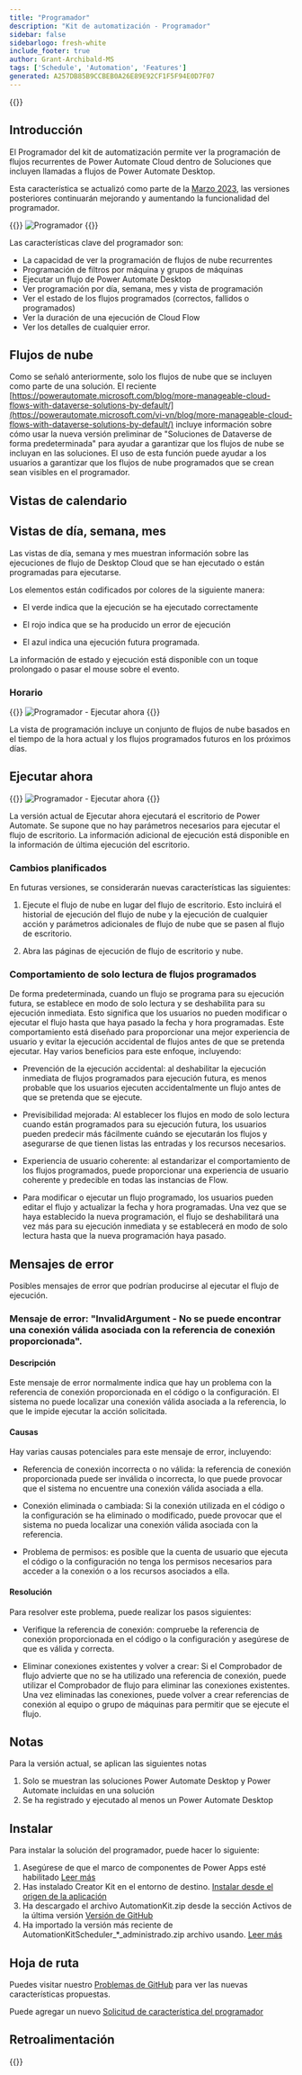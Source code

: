 ```yaml
---
title: "Programador"
description: "Kit de automatización - Programador"
sidebar: false
sidebarlogo: fresh-white
include_footer: true
author: Grant-Archibald-MS
tags: ['Schedule', 'Automation', 'Features']
generated: A257DB85B9CCBEB0A26E89E92CF1F5F94E0D7F07
---
```


{{<toc>}}

## Introducción

El Programador del kit de automatización permite ver la programación de flujos recurrentes de Power Automate Cloud dentro de Soluciones que incluyen llamadas a flujos de Power Automate Desktop.

Esta característica se actualizó como parte de la [Marzo 2023](/es/releases/march-2023), las versiones posteriores continuarán mejorando y aumentando la funcionalidad del programador.

{{<border>}}
![Programador](/images/schedule.png)
{{</border>}}

Las características clave del programador son:

- La capacidad de ver la programación de flujos de nube recurrentes
- Programación de filtros por máquina y grupos de máquinas
- Ejecutar un flujo de Power Automate Desktop
- Ver programación por día, semana, mes y vista de programación
- Ver el estado de los flujos programados (correctos, fallidos o programados)
- Ver la duración de una ejecución de Cloud Flow
- Ver los detalles de cualquier error.

## Flujos de nube

Como se señaló anteriormente, solo los flujos de nube que se incluyen como parte de una solución. El reciente [https://powerautomate.microsoft.com/blog/more-manageable-cloud-flows-with-dataverse-solutions-by-default/](https://powerautomate.microsoft.com/vi-vn/blog/more-manageable-cloud-flows-with-dataverse-solutions-by-default/) incluye información sobre cómo usar la nueva versión preliminar de "Soluciones de Dataverse de forma predeterminada" para ayudar a garantizar que los flujos de nube se incluyan en las soluciones. El uso de esta función puede ayudar a los usuarios a garantizar que los flujos de nube programados que se crean sean visibles en el programador.

## Vistas de calendario

## Vistas de día, semana, mes

Las vistas de día, semana y mes muestran información sobre las ejecuciones de flujo de Desktop Cloud que se han ejecutado o están programadas para ejecutarse.

Los elementos están codificados por colores de la siguiente manera:

- El verde indica que la ejecución se ha ejecutado correctamente

- El rojo indica que se ha producido un error de ejecución

- El azul indica una ejecución futura programada.

La información de estado y ejecución está disponible con un toque prolongado o pasar el mouse sobre el evento.

### Horario

{{<border>}}
![Programador - Ejecutar ahora](/images/scheduler-schedule-view.png)
{{</border>}}

La vista de programación incluye un conjunto de flujos de nube basados en el tiempo de la hora actual y los flujos programados futuros en los próximos días.

## Ejecutar ahora

{{<border>}}
![Programador - Ejecutar ahora](/images/scheduler-run-now.png)
{{</border>}}

La versión actual de Ejecutar ahora ejecutará el escritorio de Power Automate. Se supone que no hay parámetros necesarios para ejecutar el flujo de escritorio. La información adicional de ejecución está disponible en la información de última ejecución del escritorio.

### Cambios planificados

En futuras versiones, se considerarán nuevas características las siguientes:

1. Ejecute el flujo de nube en lugar del flujo de escritorio. Esto incluirá el historial de ejecución del flujo de nube y la ejecución de cualquier acción y parámetros adicionales de flujo de nube que se pasen al flujo de escritorio.

2. Abra las páginas de ejecución de flujo de escritorio y nube.

### Comportamiento de solo lectura de flujos programados

De forma predeterminada, cuando un flujo se programa para su ejecución futura, se establece en modo de solo lectura y se deshabilita para su ejecución inmediata. Esto significa que los usuarios no pueden modificar o ejecutar el flujo hasta que haya pasado la fecha y hora programadas. Este comportamiento está diseñado para proporcionar una mejor experiencia de usuario y evitar la ejecución accidental de flujos antes de que se pretenda ejecutar.
Hay varios beneficios para este enfoque, incluyendo:

- Prevención de la ejecución accidental: al deshabilitar la ejecución inmediata de flujos programados para ejecución futura, es menos probable que los usuarios ejecuten accidentalmente un flujo antes de que se pretenda que se ejecute.

- Previsibilidad mejorada: Al establecer los flujos en modo de solo lectura cuando están programados para su ejecución futura, los usuarios pueden predecir más fácilmente cuándo se ejecutarán los flujos y asegurarse de que tienen listas las entradas y los recursos necesarios.

- Experiencia de usuario coherente: al estandarizar el comportamiento de los flujos programados, puede proporcionar una experiencia de usuario coherente y predecible en todas las instancias de Flow.

- Para modificar o ejecutar un flujo programado, los usuarios pueden editar el flujo y actualizar la fecha y hora programadas. Una vez que se haya establecido la nueva programación, el flujo se deshabilitará una vez más para su ejecución inmediata y se establecerá en modo de solo lectura hasta que la nueva programación haya pasado.

## Mensajes de error

Posibles mensajes de error que podrían producirse al ejecutar el flujo de ejecución.

### Mensaje de error: "InvalidArgument - No se puede encontrar una conexión válida asociada con la referencia de conexión proporcionada".

#### Descripción

Este mensaje de error normalmente indica que hay un problema con la referencia de conexión proporcionada en el código o la configuración. El sistema no puede localizar una conexión válida asociada a la referencia, lo que le impide ejecutar la acción solicitada.

#### Causas

Hay varias causas potenciales para este mensaje de error, incluyendo:

- Referencia de conexión incorrecta o no válida: la referencia de conexión proporcionada puede ser inválida o incorrecta, lo que puede provocar que el sistema no encuentre una conexión válida asociada a ella.

- Conexión eliminada o cambiada: Si la conexión utilizada en el código o la configuración se ha eliminado o modificado, puede provocar que el sistema no pueda localizar una conexión válida asociada con la referencia.

- Problema de permisos: es posible que la cuenta de usuario que ejecuta el código o la configuración no tenga los permisos necesarios para acceder a la conexión o a los recursos asociados a ella.

#### Resolución

Para resolver este problema, puede realizar los pasos siguientes:

- Verifique la referencia de conexión: compruebe la referencia de conexión proporcionada en el código o la configuración y asegúrese de que es válida y correcta.

- Eliminar conexiones existentes y volver a crear: Si el Comprobador de flujo advierte que no se ha utilizado una referencia de conexión, puede utilizar el Comprobador de flujo para eliminar las conexiones existentes. Una vez eliminadas las conexiones, puede volver a crear referencias de conexión al equipo o grupo de máquinas para permitir que se ejecute el flujo.

## Notas

Para la versión actual, se aplican las siguientes notas

1. Solo se muestran las soluciones Power Automate Desktop y Power Automate incluidas en una solución
1. Se ha registrado y ejecutado al menos un Power Automate Desktop

## Instalar

Para instalar la solución del programador, puede hacer lo siguiente:

1. Asegúrese de que el marco de componentes de Power Apps esté habilitado <a href="https://learn.microsoft.com/power-apps/developer/component-framework/component-framework-for-canvas-apps#enable-the-power-apps-component-framework-feature" target="_blank">Leer más</a>
1. Has instalado Creator Kit en el entorno de destino. <a href="https://appsource.microsoft.com/product/dynamics-365/microsoftpowercatarch.creatorkit1" target="_blank">Instalar desde el origen de la aplicación</a>
1. Ha descargado el archivo AutomationKit.zip desde la sección Activos de la última versión <a href="https://github.com/microsoft/powercat-automation-kit/releases" target="_blank">Versión de GitHub</a>
1. Ha importado la versión más reciente de AutomationKitScheduler_*_administrado.zip archivo usando. <a href='https://learn.microsoft.com/power-apps/maker/data-platform/import-update-export-solutions' target="_blank">Leer más</a>

## Hoja de ruta

Puedes visitar nuestro <a href="https://github.com/microsoft/powercat-automation-kit/issues?q=is%3Aissue+is%3Aopen+label%3Ascheduler" target="_blank">Problemas de GitHub</a> para ver las nuevas características propuestas.

Puede agregar un nuevo <a href="https://github.com/microsoft/powercat-automation-kit/issues/new?assignees=&labels=automation-kit%2Cenhancement%2Cscheduler&template=2-automation-kit-feature.yml&title=%5BAutomation+Kit+-+Feature%5D%3A+FEATURE+TITLE" target="_blank">Solicitud de característica del programador</a>

## Retroalimentación

{{<questions name="/content/es/features/scheduler.json" completed="Gracias por proporcionar comentarios" showNavigationButtons="false" locale="es">}}
